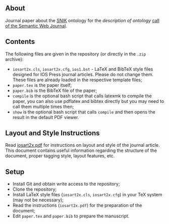 ## About

Journal paper about the [SNIK](http://www.snik.eu) ontology for the *description of ontology* [call of the Semantic Web Journal](http://www.semantic-web-journal.net/calls).

## Contents

The following files are given in the repository (or directly in the `.zip` archive):

- `iosart2x.cls`, `iosart2x.cfg`, `ios1.bst` - LaTeX and BibTeX style files designed for IOS Press journal articles. Please do not change them. These files are already loaded in the respective template files;
- `paper.tex` is the paper itself;
- `paper.bib` is the BibTeX file of the paper;
- `compile` is the optional bash script that calls latexmk to compile the paper, you can also use pdflatex and bibtex directly but you may need to call them multiple times then;
- `show` is the optional bash script that calls `compile` and then opens the result in the default PDF viewer.

## Layout and Style Instructions
Read [iosart2x.pdf](https://github.com/vtex-soft/texsupport.iospress-sw/archive/master.zip) for instructions on layout and style of the journal article. This document contains useful information regarding the structure of the document, proper tagging style, layout features, etc.

## Setup

- Install Git and obtain write access to the repository;
- Clone the repository;
- Install LaTeX style files (`iosart2x.cls`, `iosart2x.cfg`) in your TeX system (may not be necessary);
- Read the instructions (`iosart2x.pdf`) for the preparation of the document;
- Edit `paper.tex` and `paper.bib` to prepare the manuscript.

